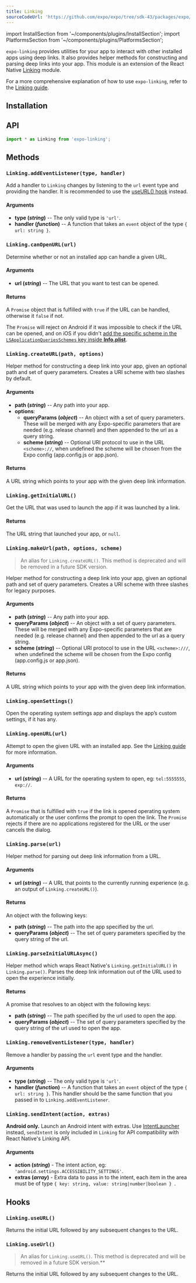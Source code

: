 ```yaml
---
title: Linking
sourceCodeUrl: 'https://github.com/expo/expo/tree/sdk-43/packages/expo/src/Linking'
---
```


import InstallSection from '~/components/plugins/InstallSection';
import PlatformsSection from '~/components/plugins/PlatformsSection';

`expo-linking` provides utilities for your app to interact with other installed apps using deep links. It also provides helper methods for constructing and parsing deep links into your app. This module is an extension of the React Native [Linking](https://reactnative.dev/docs/linking.html) module.

For a more comprehensive explanation of how to use `expo-linking`, refer to the [Linking guide](../../../guides/linking.md).

<PlatformsSection android emulator ios simulator web />

## Installation

<InstallSection packageName="expo-linking" />

## API

```js
import * as Linking from 'expo-linking';
```

## Methods

### `Linking.addEventListener(type, handler)`

Add a handler to `Linking` changes by listening to the `url` event type and providing the handler. It is recommended to use the [useURL() hook](#linkinguseurl) instead.

#### Arguments

- **type (_string_)** -- The only valid type is `'url'`.
- **handler (_function_)** -- A function that takes an `event` object of the type `{ url: string }`.

### `Linking.canOpenURL(url)`

Determine whether or not an installed app can handle a given URL.

#### Arguments

- **url (_string_)** -- The URL that you want to test can be opened.

#### Returns

A `Promise` object that is fulfilled with `true` if the URL can be handled, otherwise it `false` if not.

The `Promise` will reject on Android if it was impossible to check if the URL can be opened, and on iOS if you didn't [add the specific scheme in the `LSApplicationQueriesSchemes` key inside **Info.plist**](../../../guides/linking.md##opening-links-to-other-apps).

### `Linking.createURL(path, options)`

Helper method for constructing a deep link into your app, given an optional path and set of query parameters. Creates a URI scheme with two slashes by default.

#### Arguments

- **path (_string_)** -- Any path into your app.
- **options**:
  - **queryParams (_object_)** -- An object with a set of query parameters. These will be merged with any Expo-specific parameters that are needed (e.g. release channel) and then appended to the url as a query string.
  - **scheme (_string_)** -- Optional URI protocol to use in the URL `<scheme>://`, when undefined the scheme will be chosen from the Expo config (app.config.js or app.json).

#### Returns

A URL string which points to your app with the given deep link information.

### `Linking.getInitialURL()`

Get the URL that was used to launch the app if it was launched by a link.

#### Returns

The URL string that launched your app, or `null`.

### `Linking.makeUrl(path, options, scheme)`

> An alias for `Linking.createURL()`. This method is deprecated and will be removed in a future SDK version.

Helper method for constructing a deep link into your app, given an optional path and set of query parameters. Creates a URI scheme with three slashes for legacy purposes.

#### Arguments

- **path (_string_)** -- Any path into your app.
- **queryParams (_object_)** -- An object with a set of query parameters. These will be merged with any Expo-specific parameters that are needed (e.g. release channel) and then appended to the url as a query string.
- **scheme (_string_)** -- Optional URI protocol to use in the URL `<scheme>:///`, when undefined the scheme will be chosen from the Expo config (app.config.js or app.json).

#### Returns

A URL string which points to your app with the given deep link information.

### `Linking.openSettings()`

Open the operating system settings app and displays the app’s custom settings, if it has any.

### `Linking.openURL(url)`

Attempt to open the given URL with an installed app. See the [Linking guide](../../../guides/linking.md) for more information.

#### Arguments

- **url (_string_)** -- A URL for the operating system to open, eg: `tel:5555555`, `exp://`.

#### Returns

A `Promise` that is fulfilled with `true` if the link is opened operating system automatically or the user confirms the prompt to open the link. The `Promise` rejects if there are no applications registered for the URL or the user cancels the dialog.

### `Linking.parse(url)`

Helper method for parsing out deep link information from a URL.

#### Arguments

- **url (_string_)** -- A URL that points to the currently running experience (e.g. an output of `Linking.createURL()`).

#### Returns

An object with the following keys:

- **path (_string_)** -- The path into the app specified by the url.
- **queryParams (_object_)** -- The set of query parameters specified by the query string of the url.

### `Linking.parseInitialURLAsync()`

Helper method which wraps React Native's `Linking.getInitialURL()` in `Linking.parse()`. Parses the deep link information out of the URL used to open the experience initially.

#### Returns

A promise that resolves to an object with the following keys:

- **path (_string_)** -- The path specified by the url used to open the app.
- **queryParams (_object_)** -- The set of query parameters specified by the query string of the url used to open the app.

### `Linking.removeEventListener(type, handler)`

Remove a handler by passing the `url` event type and the handler.

#### Arguments

- **type (_string_)** -- The only valid type is `'url'`.
- **handler (_function_)** -- A function that takes an `event` object of the type `{ url: string }`. This handler should be the same function that you passed in to `Linking.addEventListener`.

### `Linking.sendIntent(action, extras)`

**Android only.** Launch an Android intent with extras. Use [IntentLauncher](../intent-launcher.md) instead, `sendIntent` is only included in `Linking` for API compatibility with React Native's Linking API.

#### Arguments

- **action (_string_)** - The intent action, eg: `'android.settings.ACCESSIBILITY_SETTINGS'`.
- **extras (_array_)** - Extra data to pass in to the intent, each item in the area must be of type `{ key: string, value: string|number|boolean } `.

## Hooks

### `Linking.useURL()`

Returns the initial URL followed by any subsequent changes to the URL.

### `Linking.useUrl()`

> An alias for `Linking.useURL()`. This method is deprecated and will be removed in a future SDK version.**

Returns the initial URL followed by any subsequent changes to the URL.